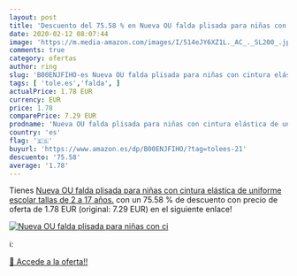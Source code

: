 ```yaml
---
layout: post
title: 'Descuento del 75.58 % en Nueva OU falda plisada para niñas con ci'
date: 2020-02-12 08:07:44
image: 'https://m.media-amazon.com/images/I/514eJY6XZ1L._AC_._SL200_.jpg'
comments: true
category: ofertas
author: ring
slug: 'B00ENJFIHO-es Nueva OU falda plisada para niñas con cintura elástica de...'
tags: [ 'tole.es','falda', ]
actualPrice: 1.78 EUR
currency: EUR
price: 1.78
comparePrice: 7.29 EUR
prodname: 'Nueva OU falda plisada para niñas con cintura elástica de uniforme escolar tallas de 2 a 17 años.'
country: 'es'
flag: '🇪🇸'
buyurl: 'https://www.amazon.es/dp/B00ENJFIHO/?tag=tolees-21'
descuento: '75.58'
average: '1.78'
---
```


Tienes [Nueva OU falda plisada para niñas con cintura elástica de uniforme escolar tallas de 2 a 17 años.](https://www.amazon.es/dp/B00ENJFIHO/?tag=tolees-21) con un 75.58 % de descuento con precio de oferta de 1.78 EUR (original: 7.29 EUR) en el siguiente enlace!

[![Nueva OU falda plisada para niñas con ci](https://m.media-amazon.com/images/I/514eJY6XZ1L._AC_._SL200_.jpg)](https://www.amazon.es/dp/B00ENJFIHO/?tag=tolees-21)

ℹ️:


[🛒 Accede a la oferta!!](https://www.amazon.es/dp/B00ENJFIHO/?tag=tolees-21)
